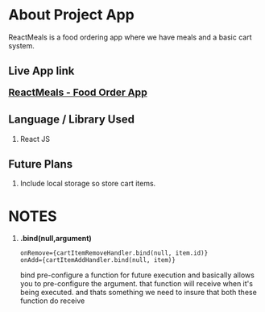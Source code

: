 # About Project App

ReactMeals is a food ordering app where we have meals and a basic cart system.

## Live App link

<a href="https://PSoni2000.github.io/food-order-app"
target="_blank" style='font-size:1.2rem; font-weight:bold;'>ReactMeals - Food Order App</a>

## Language / Library Used

1. React JS

## Future Plans

1. Include local storage so store cart items.

# NOTES

<ol>
<li>

**.bind(null,argument)**

<p>

```
onRemove={cartItemRemoveHandler.bind(null, item.id)}
onAdd={cartItemAddHandler.bind(null, item)}
```

bind pre-configure a function for future execution and basically allows you to pre-configure the argument.
that function will receive when it's being executed.
and thats something we need to insure that both these function do receive

</p>

</li>
</ol>
